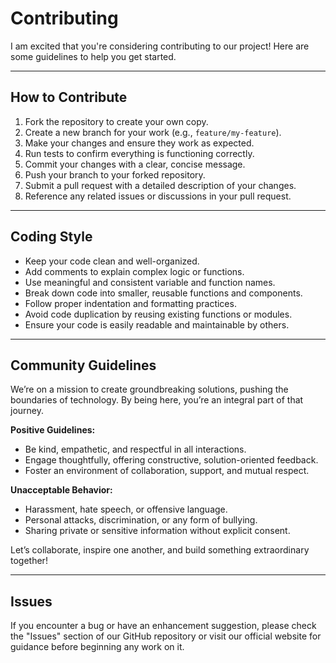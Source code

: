 # Contributing

I am excited that you're considering contributing to our project! Here are some guidelines to help you get started.

-----------------

## How to Contribute

1. Fork the repository to create your own copy.  
2. Create a new branch for your work (e.g., `feature/my-feature`).  
3. Make your changes and ensure they work as expected.  
4. Run tests to confirm everything is functioning correctly.  
5. Commit your changes with a clear, concise message.  
6. Push your branch to your forked repository.  
7. Submit a pull request with a detailed description of your changes.  
8. Reference any related issues or discussions in your pull request.

-----------------

## Coding Style

- Keep your code clean and well-organized.
- Add comments to explain complex logic or functions.
- Use meaningful and consistent variable and function names.
- Break down code into smaller, reusable functions and components.
- Follow proper indentation and formatting practices.
- Avoid code duplication by reusing existing functions or modules.
- Ensure your code is easily readable and maintainable by others.

-----------------

## Community Guidelines

We’re on a mission to create groundbreaking solutions, pushing the boundaries of technology. By being here, you’re an integral part of that journey. 

**Positive Guidelines:**
- Be kind, empathetic, and respectful in all interactions.
- Engage thoughtfully, offering constructive, solution-oriented feedback.
- Foster an environment of collaboration, support, and mutual respect.

**Unacceptable Behavior:**
- Harassment, hate speech, or offensive language.
- Personal attacks, discrimination, or any form of bullying.
- Sharing private or sensitive information without explicit consent.

Let’s collaborate, inspire one another, and build something extraordinary together!

-----------------

## Issues

If you encounter a bug or have an enhancement suggestion, please check the "Issues" section of our GitHub repository or visit our official website for guidance before beginning any work on it.
